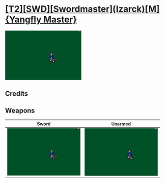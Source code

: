 # [\[T2\]\[SWD\]\[Swordmaster\]\(Izarck\)\[M\]{Yangfly Master}](./)

<img src="./1.%20Sword/Sword_000.png" alt="[T2][SWD][Swordmaster](Izarck)[M]{Yangfly Master} standing" />

## Credits



## Weapons


|Sword |Unarmed |
|  :---: | :---: |
| <img alt="Sword animation" src="./1.%20Sword/Sword.gif" /> | <img alt="Unarmed animation" src="./8.%20Unarmed/Unarmed.gif" /> |
